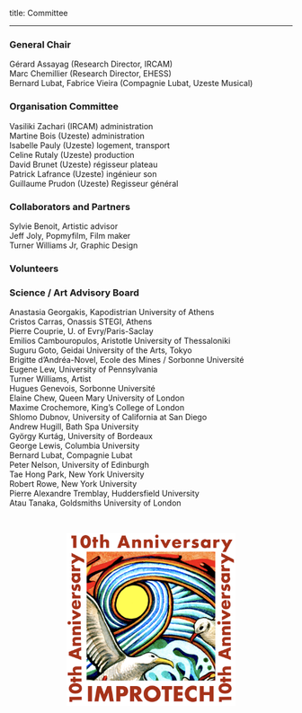 title: Committee

---

###  General Chair

Gérard Assayag (Research Director, IRCAM)  
Marc Chemillier (Research Director, EHESS)  
Bernard Lubat, Fabrice Vieira (Compagnie Lubat, Uzeste Musical)


### Organisation Committee

Vasiliki Zachari (IRCAM) administration  
Martine Bois (Uzeste) administration  
Isabelle Pauly (Uzeste)  logement, transport  
Celine Rutaly (Uzeste) production  
David Brunet (Uzeste) régisseur plateau  
Patrick Lafrance (Uzeste) ingénieur son  
Guillaume Prudon (Uzeste) Regisseur général  

### Collaborators and Partners

Sylvie Benoit, Artistic advisor  
Jeff Joly, Popmyfilm,	Film maker  
Turner Williams Jr, Graphic Design  

### Volunteers

### Science / Art  Advisory Board

Anastasia Georgakis, Kapodistrian University of Athens  
Cristos Carras, Onassis STEGI, Athens  
Pierre Couprie, U. of Evry/Paris-Saclay  
Emilios Cambouropulos, Aristotle University of Thessaloniki  
Suguru Goto, Geidai University of the Arts, Tokyo  
Brigitte d’Andréa-Novel, Ecole des Mines / Sorbonne Université  
Eugene Lew, University of Pennsylvania  
Turner Williams, Artist  
Hugues Genevois, Sorbonne Université  
Elaine Chew, Queen Mary University of London  
Maxime Crochemore, King’s College of London  
Shlomo Dubnov, University of California at San Diego  
Andrew Hugill, Bath Spa University  
György Kurtág, University of Bordeaux   
George Lewis, Columbia University   
Bernard Lubat, Compagnie Lubat  
Peter Nelson, University of Edinburgh  
Tae Hong Park, New York University  
Robert Rowe, New York University  
Pierre Alexandre Tremblay, Huddersfield University  
Atau Tanaka, Goldsmiths University of London  

<br>

<p align="center">
  <img src="../images/Logo_improtech_anniv.png" width="300">
</p>
